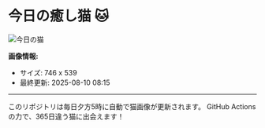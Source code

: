 # 今日の癒し猫 🐱

![今日の猫](https://cdn2.thecatapi.com/images/9td.jpg)

**画像情報:**
- サイズ: 746 x 539
- 最終更新: 2025-08-10 08:15

---

このリポジトリは毎日夕方5時に自動で猫画像が更新されます。
GitHub Actionsの力で、365日違う猫に出会えます！
